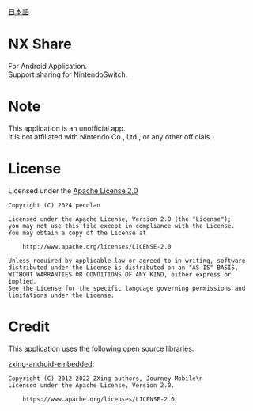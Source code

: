[日本語][1]

[1]: https://github.com/lanlacope/NXShare/blob/master/README-ja.MD

# NX Share
For Android Application.<br>
Support sharing for NintendoSwitch.<br>

# Note
This application is an unofficial app.<br>
It is not affiliated with Nintendo Co., Ltd., or any other officials.<br>

# License
Licensed under the [Apache License 2.0][999]

	Copyright (C) 2024 pecolan

	Licensed under the Apache License, Version 2.0 (the "License");
	you may not use this file except in compliance with the License.
	You may obtain a copy of the License at

	    http://www.apache.org/licenses/LICENSE-2.0

	Unless required by applicable law or agreed to in writing, software
	distributed under the License is distributed on an "AS IS" BASIS,
	WITHOUT WARRANTIES OR CONDITIONS OF ANY KIND, either express or implied.
	See the License for the specific language governing permissions and
	limitations under the License.


# Credit
This application uses the following open source libraries.

[zxing-android-embedded][1001]:

    Copyright (C) 2012-2022 ZXing authors, Journey Mobile\n
    Licensed under the Apache License, Version 2.0.
    
        https://www.apache.org/licenses/LICENSE-2.0

[999]: http://www.apache.org/licenses/LICENSE-2.0
[1001]: https://github.com/journeyapps/zxing-android-embedded